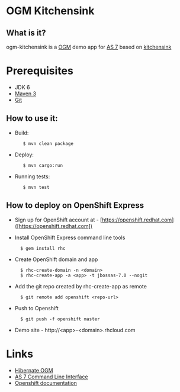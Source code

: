 # OGM Kitchensink

## What is it?

ogm-kitchensink is a [OGM](http://www.hibernate.org/subprojects/ogm.html) demo app for [AS 7](http://www.jboss.org/jbossas) based on
[kitchensink](https://github.com/jbossas/quickstart/tree/master/kitchensink)

# Prerequisites

* JDK 6
* [Maven 3](http://maven.apache.org/)
* [Git](http://git-scm.com/)


## How to use it:

* Build:

         $ mvn clean package

* Deploy:

         $ mvn cargo:run

* Running tests:

         $ mvn test

## How to deploy on OpenShift Express

* Sign up for OpenShift account at - [https://openshift.redhat.com]([https://openshift.redhat.com])
* Install OpenShift Express command line tools

        $ gem install rhc

* Create OpenShift domain and app

        $ rhc-create-domain -n <domain>
        $ rhc-create-app -a <app> -t jbossas-7.0 --nogit

* Add the git repo created by rhc-create-app as remote

        $ git remote add openshift <repo-url>

* Push to Openshift

        $ git push -f openshift master

* Demo site - http://\<app\>-\<domain\>.rhcloud.com

# Links

* [Hibernate OGM](http://www.hibernate.org/subprojects/ogm.html)
* [AS 7 Command Line Interface](https://community.jboss.org/wiki/CommandLineInterface)
* [Openshift documentation](https://www.redhat.com/openshift/documents)

